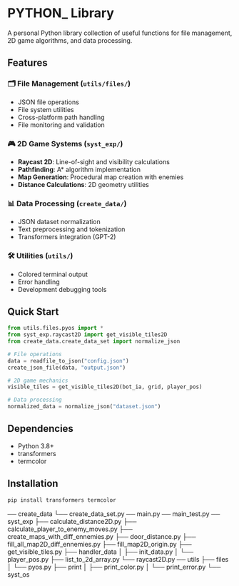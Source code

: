 # PYTHON_ Library

A personal Python library collection of useful functions for file management, 2D game algorithms, and data processing.

## Features

### 🗂️ File Management (`utils/files/`)
- JSON file operations
- File system utilities
- Cross-platform path handling
- File monitoring and validation

### 🎮 2D Game Systems (`syst_exp/`)
- **Raycast 2D**: Line-of-sight and visibility calculations
- **Pathfinding**: A* algorithm implementation
- **Map Generation**: Procedural map creation with enemies
- **Distance Calculations**: 2D geometry utilities

### 📊 Data Processing (`create_data/`)
- JSON dataset normalization
- Text preprocessing and tokenization
- Transformers integration (GPT-2)

### 🛠️ Utilities (`utils/`)
- Colored terminal output
- Error handling
- Development debugging tools

## Quick Start

```python
from utils.files.pyos import *
from syst_exp.raycast2D import get_visible_tiles2D
from create_data.create_data_set import normalize_json

# File operations
data = readfile_to_json("config.json")
create_json_file(data, "output.json")

# 2D game mechanics
visible_tiles = get_visible_tiles2D(bot_ia, grid, player_pos)

# Data processing
normalized_data = normalize_json("dataset.json")
```

## Dependencies

- Python 3.8+
- transformers
- termcolor

## Installation

```bash
pip install transformers termcolor
```
── create_data 
   └── create_data_set.py
   ── main.py
── main_test.py
── syst_exp
   ├── calculate_distance2D.py
   ├── calculate_player_to_enemy_moves.py
   ├── create_maps_with_diff_ennemies.py
   ├── door_distance.py
   ├── fill_all_map2D_diff_ennemies.py
   ├── fill_map2D_origin.py
   ├── get_visible_tiles.py
   ├── handler_data
   │   ├── init_data.py
   │   └── player_pos.py
   ├── list_to_2d_array.py
   └── raycast2D.py
── utils
    ├── files
    │   └── pyos.py
    ├── print
    │   ├── print_color.py
    │   └── print_error.py
    └── syst_os


